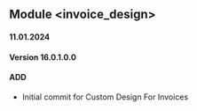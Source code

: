 ## Module <invoice_design>

#### 11.01.2024
#### Version 16.0.1.0.0
#### ADD
- Initial commit for Custom Design For Invoices
